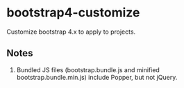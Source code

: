 # bootstrap4-customize

Customize bootstrap 4.x to apply to projects.

## Notes
1. Bundled JS files (bootstrap.bundle.js and minified bootstrap.bundle.min.js) include Popper, but not jQuery.
